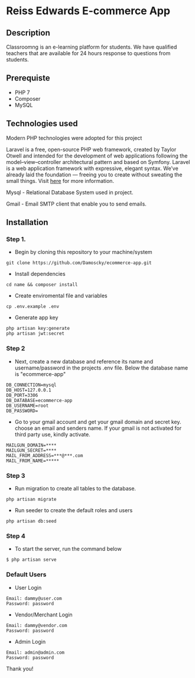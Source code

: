 
# Reiss Edwards E-commerce App

## Description

Classroomng is an e-learning platform for students. We have qualified teachers that are available for 24 hours response to questions from students. 


## Prerequiste

<ul>
    <li>PHP 7</li>
    <li>Composer</li>
    <li>MySQL</li>
</ul>

## Technologies used

Modern PHP technologies were adopted for this project

Laravel is a free, open-source PHP web framework, created by Taylor Otwell and intended for the development of web applications following the model–view–controller architectural pattern and based on Symfony. Laravel is a web application framework with expressive, elegant syntax. We’ve already laid the foundation — freeing you to create without sweating the small things.
Visit [here](https://laravel.com/) for more information.


Mysql - Relational Database System used in project.

Gmail - Email SMTP client that enable you to send emails.

## Installation

### Step 1.
- Begin by cloning this repository to your machine/system 
```
git clone https://github.com/Damoscky/ecommerce-app.git
```

- Install dependencies
```
cd name && composer install
```

- Create enviromental file and variables
```
cp .env.example .env
```

- Generate app key
```
php artisan key:generate
php artisan jwt:secret
```

### Step 2
- Next, create a new database and reference its name and username/password in the projects .env file. Below the database name is "ecommerce-app"
```
DB_CONNECTION=mysql
DB_HOST=127.0.0.1
DB_PORT=3306
DB_DATABASE=ecommerce-app
DB_USERNAME=root
DB_PASSWORD=
```

- Go to your gmail account and get your gmail domain and secret key. choose an email and senders name. If your gmail is not activated for third party use, kindly activate.
```
MAILGUN_DOMAIN=****
MAILGUN_SECRET=****
MAIL_FROM_ADDRESS=***@***.com
MAIL_FROM_NAME=*****
```

### Step 3
- Run migration to create all tables to the database.
```
php artisan migrate
```

- Run seeder to create the default roles and users
```
php artisan db:seed
```

### Step 4
- To start the server, run the command below
```shell
$ php artisan serve
```


### Default Users
- User Login
```
Email: dammy@user.com
Password: password
```

- Vendor/Merchant Login
```
Email: dammy@vendor.com
Password: password
```

- Admin Login
```
Email: admin@admin.com
Password: password
```

Thank you!
